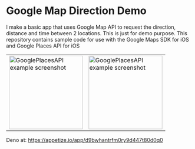 # Google Map Direction Demo

I make a basic app that uses Google Map API to request the direction, distance and time between 2 locations. This is just for demo purpose. This repository contains sample code for use with the Google Maps SDK for iOS and Google Places API for iOS

<table>
  <tr>
    <td>
       <a href="https://i.ibb.co/x3Dm6NH/Simulator-Screen-Shot-i-Phone-11-Pro-Max-2020-06-25-at-15-24-57.png">
          <img src="https://i.ibb.co/x3Dm6NH/Simulator-Screen-Shot-i-Phone-11-Pro-Max-2020-06-25-at-15-24-57.png" width="200" alt="GooglePlacesAPI example screenshot"/>
       </a>
    </td>
    <td>
       <a href="https://i.ibb.co/tPXdCfK/Simulator-Screen-Shot-i-Phone-11-Pro-Max-2020-06-25-at-15-25-32.png">
          <img src="https://i.ibb.co/tPXdCfK/Simulator-Screen-Shot-i-Phone-11-Pro-Max-2020-06-25-at-15-25-32.png" width="200" alt="GooglePlacesAPI example screenshot"/>
       </a>
    </td>
  </tr>
</table>

Deno at: https://appetize.io/app/d9bwhantrfm0ry9d447t80d0q0

